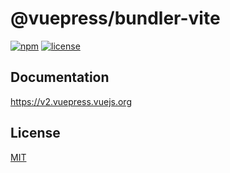 # @vuepress/bundler-vite

[![npm](https://badgen.net/npm/v/@vuepress/bundler-vite/next)](https://www.npmjs.com/package/@vuepress/bundler-vite)
[![license](https://badgen.net/github/license/vuepress/vuepress-next)](https://github.com/vuepress/vuepress-next/blob/main/LICENSE)

## Documentation

https://v2.vuepress.vuejs.org

## License

[MIT](https://github.com/vuepress/vuepress-next/blob/main/LICENSE)
